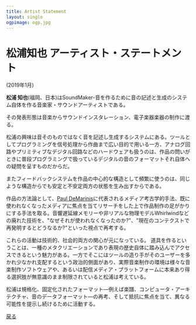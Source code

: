 ```yaml
---
title: Artist Statement
layout: single
ogpimage: ogp.jpg
---
```


# 松浦知也 アーティスト・ステートメント

(2019年1月)

**松浦 知也**(福岡、日本)はSoundMaker-音を作るために音の記述と生成のシステム自体を作る音楽家・サウンドアーティストである。

その発表形態は音楽からサウンドインスタレーション、電子楽器楽器の制作に渡る。

松浦の興味は音そのものではなく音を記述し生成するシステムにある。ツールとしてプログラミングを信号処理から作曲まで広い目的で用いる一方、アナログ回路やプリミティブなデジタル回路などのハードウェアも扱うのは、作品の問いがときに普段プログラミングで扱っているデジタルの音のフォーマットそれ自体への疑問を呈すものだからだ。

またフィードバックシステムを作品の中心的な構造として頻繁に使うのは、同じような構造からでも安定と不安定両方の状態を生み出すからである。

作品の方法論として、[Paul DeMarinis](http://pauldemarinis.org)に代表されるメディア考古学的手法、既に使われなくなったメディアに焦点を当てリサーチをした上で作品制作の足がかりにする手法を取る。音響遅延線メモリーや非リアルな物理モデルWhirlwindなどの廃れた技術を、"なぜそれが使われなくなったのか?"、"現在のコンテクストで再発明するとどうなるか?"といった視点で再考する。

これらの活動は技術的、社会的両方の関心が元になっている。
道具を作るということは、一種のメタクリエーションであり表現の歴史自体に踏み込んでアクセスできるという魅力がある。一方でそこにはツールの造り手がそのユーザーを多かれ少なかれ支配するという政治的側面があり、実際音楽制作の環境は様々な音楽制作ソフトウェアや、あるいは配信メディア・プラットフォームに本来あり得る選択肢が無意識のまま制限されていると松浦は考えている。

松浦は規格化、固定化されたフォーマット―例えば楽譜、コンピュータ・アーキテクチャ、音のデータフォーマット―の再考、そして抵抗に焦点を当て、異なる可能性を提示し続けるために活動する。

[戻る](../)
